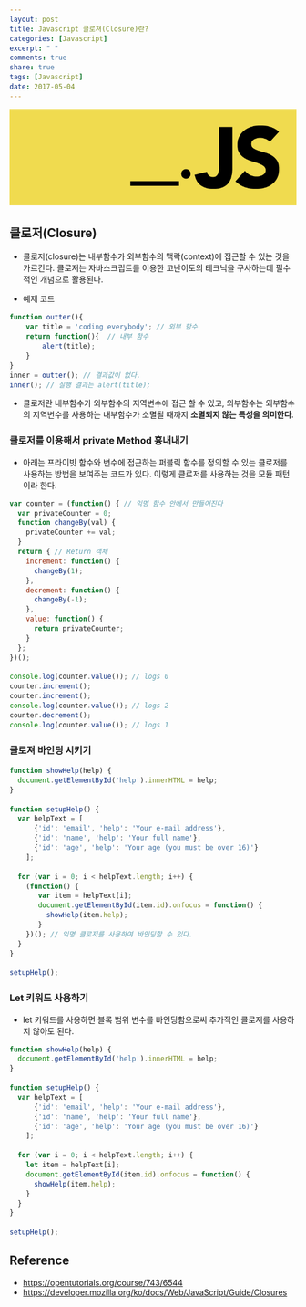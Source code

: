 ```yaml
---
layout: post
title: Javascript 클로져(Closure)란?
categories: [Javascript]
excerpt: " "
comments: true
share: true
tags: [Javascript]
date: 2017-05-04
---
```


![No Image](/assets/posts/20161230/javascript.PNG)

## 클로저(Closure)
- 클로저(closure)는 내부함수가 외부함수의 맥락(context)에 접근할 수 있는 것을 가르킨다. 클로저는 자바스크립트를 이용한 고난이도의 테크닉을 구사하는데 필수적인 개념으로 활용된다.  

- 예제 코드

``` javascript
function outter(){
    var title = 'coding everybody'; // 외부 함수
    return function(){  // 내부 함수
        alert(title);
    }
}
inner = outter(); // 결과값이 없다.
inner(); // 실행 결과는 alert(title);
```

- 클로저란 내부함수가 외부함수의 지역변수에 접근 할 수 있고, 외부함수는 외부함수의 지역변수를 사용하는 내부함수가 소멸될 때까지 **소멸되지 않는 특성을 의미한다**.

### 클로저를 이용해서 private Method 흉내내기
- 아래는 프라이빗 함수와 변수에 접근하는 퍼블릭 함수를 정의할 수 있는 클로저를 사용하는 방법을 보여주는 코드가 있다. 이렇게 클로저를 사용하는 것을 모듈 패턴이라 한다.

``` javascript
var counter = (function() { // 익명 함수 안에서 만들어진다
  var privateCounter = 0;
  function changeBy(val) {
    privateCounter += val;
  }
  return { // Return 객체
    increment: function() {
      changeBy(1);
    },
    decrement: function() {
      changeBy(-1);
    },
    value: function() {
      return privateCounter;
    }
  };   
})();

console.log(counter.value()); // logs 0
counter.increment();
counter.increment();
console.log(counter.value()); // logs 2
counter.decrement();
console.log(counter.value()); // logs 1
```

### 클로져 바인딩 시키기

``` javascript
function showHelp(help) {
  document.getElementById('help').innerHTML = help;
}

function setupHelp() {
  var helpText = [
      {'id': 'email', 'help': 'Your e-mail address'},
      {'id': 'name', 'help': 'Your full name'},
      {'id': 'age', 'help': 'Your age (you must be over 16)'}
    ];

  for (var i = 0; i < helpText.length; i++) {
    (function() {
       var item = helpText[i];
       document.getElementById(item.id).onfocus = function() {
         showHelp(item.help);
       }
    })(); // 익명 클로저를 사용하여 바인딩할 수 있다.
  }
}

setupHelp();
```


### Let 키워드 사용하기
- let 키워드를 사용하면 블록 범위 변수를 바인딩함으로써 추가적인 클로저를 사용하지 않아도 된다.

``` javascript
function showHelp(help) {
  document.getElementById('help').innerHTML = help;
}

function setupHelp() {
  var helpText = [
      {'id': 'email', 'help': 'Your e-mail address'},
      {'id': 'name', 'help': 'Your full name'},
      {'id': 'age', 'help': 'Your age (you must be over 16)'}
    ];

  for (var i = 0; i < helpText.length; i++) {
    let item = helpText[i];
    document.getElementById(item.id).onfocus = function() {
      showHelp(item.help);
    }
  }
}

setupHelp();
```


## Reference
- <https://opentutorials.org/course/743/6544>
- <https://developer.mozilla.org/ko/docs/Web/JavaScript/Guide/Closures>
